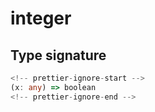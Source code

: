 # integer

## Type signature

```typescript
<!-- prettier-ignore-start -->
(x: any) => boolean
<!-- prettier-ignore-end -->
```
